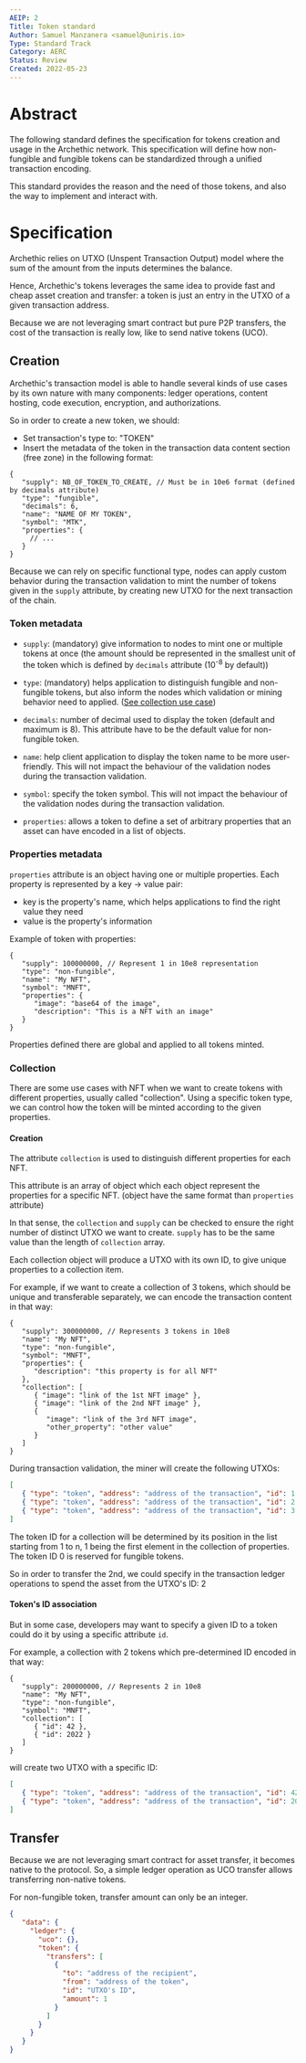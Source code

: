 ```yaml
---
AEIP: 2
Title: Token standard
Author: Samuel Manzanera <samuel@uniris.io>
Type: Standard Track
Category: AERC
Status: Review
Created: 2022-05-23
---
```


# Abstract

The following standard defines the specification for tokens creation and usage in the Archethic network. 
This specification will define how non-fungible and fungible tokens can be standardized through a unified transaction encoding.

This standard provides the reason and the need of those tokens, and also the way to implement and interact with.

# Specification

Archethic relies on UTXO (Unspent Transaction Output) model where the sum of the amount from the inputs determines the balance.

Hence, Archethic's tokens leverages the same idea to provide fast and cheap asset creation and transfer: a token is just an entry in the UTXO of a given transaction address.

Because we are not leveraging smart contract but pure P2P transfers, the cost of the transaction is really low, like to send native tokens (UCO).

## Creation

Archethic's transaction model is able to handle several kinds of use cases by its own nature with many components: ledger operations, content hosting, code execution, encryption, and authorizations.

So in order to create a new token, we should:
- Set transaction's type to: "TOKEN"
- Insert the metadata of the token in the transaction data content section (free zone) in the following format:
```jsonc
{
   "supply": NB_OF_TOKEN_TO_CREATE, // Must be in 10e6 format (defined by decimals attribute)
   "type": "fungible",
   "decimals": 6,
   "name": "NAME OF MY TOKEN",
   "symbol": "MTK",
   "properties": {
     // ...
   }
}
```

Because we can rely on specific functional type, nodes can apply custom behavior during the transaction validation to mint the number of tokens given in the `supply` attribute, by creating new UTXO for the next transaction of the chain. 

### Token metadata

- `supply`: (mandatory) give information to nodes to mint one or multiple tokens at once (the amount should be represented in the smallest unit of the token which is defined by `decimals` attribute (10<sup>-8</sup> by default))
   
- `type`: (mandatory) helps application to distinguish fungible and non-fungible tokens, but also inform the nodes which validation or mining behavior need to applied. ([See collection use case](#collection))
   
- `decimals`: number of decimal used to display the token (default and maximum is 8). This attribute have to be the default value for non-fungible token.

- `name`: help client application to display the token name to be more user-friendly.
This will not impact the behaviour of the validation nodes during the transaction validation.

- `symbol`: specify the token symbol. This will not impact the behaviour of the validation nodes during the transaction validation.

- `properties`: allows a token to define a set of arbitrary properties that an asset can have encoded in a list of objects.

### Properties metadata

`properties` attribute is an object having one or multiple properties.
 Each property is represented by a key -> value pair:
  - key is the property's name, which helps applications to find the right value they need
  - value is the property's information

Example of token with properties:
```jsonc
{
   "supply": 100000000, // Represent 1 in 10e8 representation
   "type": "non-fungible",
   "name": "My NFT",
   "symbol": "MNFT",
   "properties": {
      "image": "base64 of the image",
      "description": "This is a NFT with an image"
   }
}
```

Properties defined there are global and applied to all tokens minted.

### Collection

There are some use cases with NFT when we want to create tokens with different properties, usually called "collection".
Using a specific token type, we can control how the token will be minted according to the given properties.

#### Creation

The attribute `collection` is used to distinguish different properties for each NFT.
   
This attribute is an array of object which each object represent the properties for a specific NFT. (object have the same format than `properties` attribute)

In that sense, the `collection` and `supply` can be checked to ensure the right number of distinct UTXO we want to create. `supply` has to be the same value than the length of `collection` array.

Each collection object will produce a UTXO with its own ID, to give unique properties to a collection item.

For example, if we want to create a collection of 3 tokens, which should be unique and transferable separately, we can encode the transaction content in that way:
```jsonc
{
   "supply": 300000000, // Represents 3 tokens in 10e8
   "name": "My NFT",
   "type": "non-fungible",
   "symbol": "MNFT",
   "properties": {
      "description": "this property is for all NFT"
   },
   "collection": [
      { "image": "link of the 1st NFT image" },
      { "image": "link of the 2nd NFT image" },
      {
         "image": "link of the 3rd NFT image",
         "other_property": "other value"
      }
   ]
} 
```

During transaction validation, the miner will create the following UTXOs:
```json
[
   { "type": "token", "address": "address of the transaction", "id": 1 }
   { "type": "token", "address": "address of the transaction", "id": 2 }
   { "type": "token", "address": "address of the transaction", "id": 3 }
]
```

The token ID for a collection will be determined by its position in the list starting from 1 to n, 1 being the first element in the collection of properties.
The token ID 0 is reserved for fungible tokens.

So in order to transfer the 2nd, we could specify in the transaction ledger operations to spend the asset from the UTXO's ID: 2

#### Token's ID association

But in some case, developers may want to specify a given ID to a token could do it by using a specific attribute `id`.

For example, a collection with 2 tokens which pre-determined ID encoded in that way:
```jsonc
{
   "supply": 200000000, // Represents 2 in 10e8 
   "name": "My NFT",
   "type": "non-fungible",
   "symbol": "MNFT",
   "collection": [
      { "id": 42 },
      { "id": 2022 }
   ]
}
```

will create two UTXO with a specific ID:
```json
[
   { "type": "token", "address": "address of the transaction", "id": 42 }
   { "type": "token", "address": "address of the transaction", "id": 2022 }
]
```

## Transfer

Because we are not leveraging smart contract for asset transfer, it becomes native to the protocol.
So, a simple ledger operation as UCO transfer allows transferring non-native tokens.

For non-fungible token, transfer amount can only be an integer.

```json
{
   "data": {
     "ledger": {
       "uco": {},
       "token": {
         "transfers": [
           { 
             "to": "address of the recipient", 
             "from": "address of the token", 
             "id": "UTXO's ID", 
             "amount": 1
           }
         ]
       }
     }
   }
}
```
